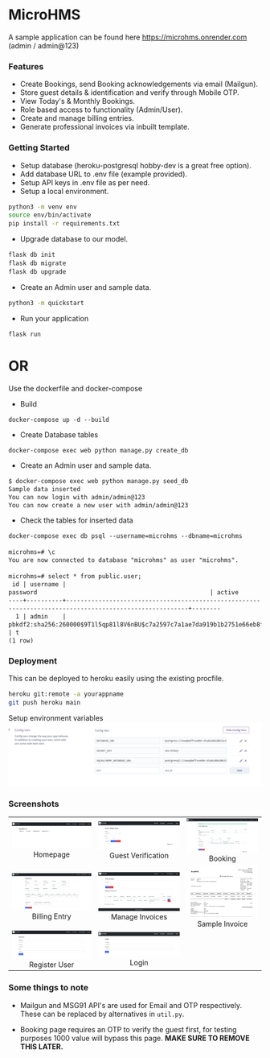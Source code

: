 # MicroHMS

A sample application can be found here https://microhms.onrender.com  (admin / admin@123)

### Features

- Create Bookings, send Booking acknowledgements via email (Mailgun).
- Store guest details & identification and verify through Mobile OTP.
- View Today's & Monthly Bookings.
- Role based access to functionality (Admin/User).
- Create and manage billing entries.
- Generate professional invoices via inbuilt template.

### Getting Started

- Setup database (heroku-postgresql hobby-dev is a great free option).
- Add database URL to .env file (example provided).
- Setup API keys in .env file as per need.
- Setup a local environment.

```bash
python3 -m venv env
source env/bin/activate
pip install -r requirements.txt
```

- Upgrade database to our model.

```bash
flask db init
flask db migrate
flask db upgrade
```

- Create an Admin user and sample data.

```bash
python3 -m quickstart
```

- Run your application

```
flask run
```

# OR 

Use the dockerfile and docker-compose

- Build
```
docker-compose up -d --build         
```

- Create Database tables
```
docker-compose exec web python manage.py create_db
```

- Create an Admin user and sample data.
```
$ docker-compose exec web python manage.py seed_db
Sample data inserted
You can now login with admin/admin@123
You can now create a new user with admin/admin@123

```

- Check the tables for inserted data
```
docker-compose exec db psql --username=microhms --dbname=microhms

microhms=# \c
You are now connected to database "microhms" as user "microhms".

microhms=# select * from public.user;
 id | username |                                                password                                                | active 
----+----------+--------------------------------------------------------------------------------------------------------+--------
  1 | admin    | pbkdf2:sha256:260000$9T1l5qp81l8V6nBU$c7a2597c7a1ae7da919b1b2751e66eb8f65ebc26f199ba89686072e202b5c57d | t
(1 row)
```

### Deployment

This can be deployed to heroku easily using the existing procfile.

```bash
heroku git:remote -a yourappname
git push heroku main
```

Setup environment variables
![Config](/screenshots/config_vars.png)

### Screenshots

|                                                                |                                                                               |                                                                   |
| :------------------------------------------------------------: | :---------------------------------------------------------------------------: | :---------------------------------------------------------------: |
|        ![Homepage](/screenshots/homepage.png) Homepage         | ![Guest Verification](/screenshots/guest_verification.png) Guest Verification |      ![Booking](/screenshots/guest_registration.png) Booking      |
| ![Billing Entry](/screenshots/billing_entry.png) Billing Entry |      ![Manage Invoices](/screenshots/print_invoice.png) Manage Invoices       | ![Sample Invoice](/screenshots/sample_invoice.png) Sample Invoice |
| ![Register User](/screenshots/user_register.png) Register User |                  ![Login](/screenshots/user_login.png) Login                  |                                                                   |

### Some things to note

- Mailgun and MSG91 API's are used for Email and OTP respectively. These can be replaced by alternatives in `util.py`.

- Booking page requires an OTP to verify the guest first, for testing purposes 1000 value will bypass this page. **MAKE SURE TO REMOVE THIS LATER.**
